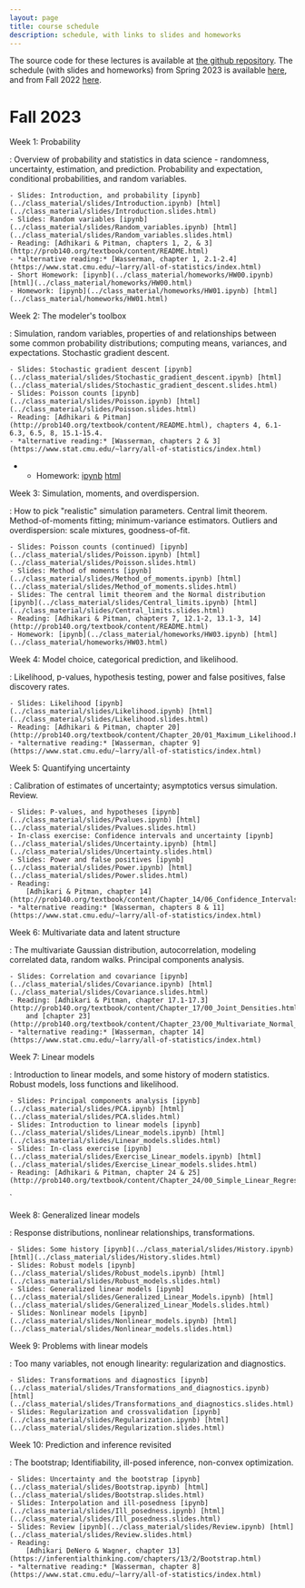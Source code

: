 ```yaml
---
layout: page
title: course schedule
description: schedule, with links to slides and homeworks
---
```


The source code for these lectures is available at
[the github repository](https://github.com/UOdsci/dsci345/).
The schedule (with slides and homeworks) from Spring 2023 is available [here](spring_2023_schedule.html),
and from Fall 2022 [here](fall_2022_schedule.html).

# Fall 2023

Week 1: Probability

: Overview of probability and statistics in data science -
    randomness, uncertainty, estimation, and prediction.
    Probability and expectation, conditional probabilities,
    and random variables.

    - Slides: Introduction, and probability [ipynb](../class_material/slides/Introduction.ipynb) [html](../class_material/slides/Introduction.slides.html)
    - Slides: Random variables [ipynb](../class_material/slides/Random_variables.ipynb) [html](../class_material/slides/Random_variables.slides.html)
    - Reading: [Adhikari & Pitman, chapters 1, 2, & 3](http://prob140.org/textbook/content/README.html)
    - *alternative reading:* [Wasserman, chapter 1, 2.1-2.4](https://www.stat.cmu.edu/~larry/all-of-statistics/index.html)
    - Short Homework: [ipynb](../class_material/homeworks/HW00.ipynb) [html](../class_material/homeworks/HW00.html)
    - Homework: [ipynb](../class_material/homeworks/HW01.ipynb) [html](../class_material/homeworks/HW01.html)

Week 2: The modeler's toolbox

: Simulation, random variables, properties of and relationships between
    some common probability distributions; computing means,
    variances, and expectations. Stochastic gradient descent.

    - Slides: Stochastic gradient descent [ipynb](../class_material/slides/Stochastic_gradient_descent.ipynb) [html](../class_material/slides/Stochastic_gradient_descent.slides.html)
    - Slides: Poisson counts [ipynb](../class_material/slides/Poisson.ipynb) [html](../class_material/slides/Poisson.slides.html)
    - Reading: [Adhikari & Pitman](http://prob140.org/textbook/content/README.html), chapters 4, 6.1-6.3, 6.5, 8, 15.1-15.4.
    - *alternative reading:* [Wasserman, chapters 2 & 3](https://www.stat.cmu.edu/~larry/all-of-statistics/index.html)
-    - Homework: [ipynb](../class_material/homeworks/HW02.ipynb) [html](../class_material/homeworks/HW02.html)


Week 3: Simulation, moments, and overdispersion.

: How to pick "realistic" simulation parameters.
    Central limit theorem.
    Method-of-moments fitting; minimum-variance estimators.
    Outliers and overdispersion: scale mixtures, goodness-of-fit.

    - Slides: Poisson counts (continued) [ipynb](../class_material/slides/Poisson.ipynb) [html](../class_material/slides/Poisson.slides.html)
    - Slides: Method of moments [ipynb](../class_material/slides/Method_of_moments.ipynb) [html](../class_material/slides/Method_of_moments.slides.html)
    - Slides: The central limit theorem and the Normal distribution [ipynb](../class_material/slides/Central_limits.ipynb) [html](../class_material/slides/Central_limits.slides.html)
    - Reading: [Adhikari & Pitman, chapters 7, 12.1-2, 13.1-3, 14](http://prob140.org/textbook/content/README.html)
    - Homework: [ipynb](../class_material/homeworks/HW03.ipynb) [html](../class_material/homeworks/HW03.html)


Week 4: Model choice, categorical prediction, and likelihood.

: Likelihood, p-values, hypothesis testing, power and false positives,
    false discovery rates.

    - Slides: Likelihood [ipynb](../class_material/slides/Likelihood.ipynb) [html](../class_material/slides/Likelihood.slides.html)
    - Reading: [Adhikari & Pitman, chapter 20](http://prob140.org/textbook/content/Chapter_20/01_Maximum_Likelihood.html)
    - *alternative reading:* [Wasserman, chapter 9](https://www.stat.cmu.edu/~larry/all-of-statistics/index.html)
<!--    - Homework: [ipynb](../class_material/homeworks/HW04.ipynb) [html](../class_material/homeworks/HW04.html)
-->

Week 5: Quantifying uncertainty

: Calibration of estimates of uncertainty;
    asymptotics versus simulation. Review.

    - Slides: P-values, and hypotheses [ipynb](../class_material/slides/Pvalues.ipynb) [html](../class_material/slides/Pvalues.slides.html)
    - In-class exercise: Confidence intervals and uncertainty [ipynb](../class_material/slides/Uncertainty.ipynb) [html](../class_material/slides/Uncertainty.slides.html)
    - Slides: Power and false positives [ipynb](../class_material/slides/Power.ipynb) [html](../class_material/slides/Power.slides.html)
    - Reading:
        [Adhikari & Pitman, chapter 14](http://prob140.org/textbook/content/Chapter_14/06_Confidence_Intervals.html);
    - *alternative reading:* [Wasserman, chapters 8 & 11](https://www.stat.cmu.edu/~larry/all-of-statistics/index.html)
<!--    - Homework: [ipynb](../class_material/homeworks/HW05.ipynb) [html](../class_material/homeworks/HW05.html)
-->

<!--
    - Slides: Review [ipynb](../class_material/slides/Week_05_Review.ipynb) [html](../class_material/slides/Week_05_Review.slides.html)
-->

<!--
        [Adhikari & Pitman, chapter 20](http://prob140.org/textbook/content/Chapter_20/03_Prior_and_Posterior.html)
-->

Week 6: Multivariate data and latent structure

: The multivariate Gaussian distribution, autocorrelation, modeling correlated data,
    random walks. Principal components analysis.

    - Slides: Correlation and covariance [ipynb](../class_material/slides/Covariance.ipynb) [html](../class_material/slides/Covariance.slides.html)
    - Reading: [Adhikari & Pitman, chapter 17.1-17.3](http://prob140.org/textbook/content/Chapter_17/00_Joint_Densities.html)
        and [chapter 23](http://prob140.org/textbook/content/Chapter_23/00_Multivariate_Normal_RVs.html)
    - *alternative reading:* [Wasserman, chapter 14](https://www.stat.cmu.edu/~larry/all-of-statistics/index.html)
<!--    - Homework: [ipynb](../class_material/homeworks/HW06.ipynb) [html](../class_material/homeworks/HW06.html)
-->

Week 7: Linear models

: Introduction to linear models, and some history of modern statistics.
    Robust models, loss functions and likelihood.

    - Slides: Principal components analysis [ipynb](../class_material/slides/PCA.ipynb) [html](../class_material/slides/PCA.slides.html)
    - Slides: Introduction to linear models [ipynb](../class_material/slides/Linear_models.ipynb) [html](../class_material/slides/Linear_models.slides.html)
    - Slides: In-class exercise [ipynb](../class_material/slides/Exercise_Linear_models.ipynb) [html](../class_material/slides/Exercise_Linear_models.slides.html)
    - Reading: [Adhikari & Pitman, chapter 24 & 25](http://prob140.org/textbook/content/Chapter_24/00_Simple_Linear_Regression.html)
<!--    - Homework: [ipynb](../class_material/homeworks/HW07.ipynb) [html](../class_material/homeworks/HW07.html)
-->`

Week 8: Generalized linear models

: Response distributions, nonlinear relationships, transformations. <!-- Mixed models. -->

    - Slides: Some history [ipynb](../class_material/slides/History.ipynb) [html](../class_material/slides/History.slides.html)
    - Slides: Robust models [ipynb](../class_material/slides/Robust_models.ipynb) [html](../class_material/slides/Robust_models.slides.html)
    - Slides: Generalized linear models [ipynb](../class_material/slides/Generalized_Linear_Models.ipynb) [html](../class_material/slides/Generalized_Linear_Models.slides.html)
    - Slides: Nonlinear models [ipynb](../class_material/slides/Nonlinear_models.ipynb) [html](../class_material/slides/Nonlinear_models.slides.html)
<!--
- Homework: [ipynb](../class_material/homeworks/HW08.ipynb) [html](../class_material/homeworks/HW08.html)
-->

Week 9: Problems with linear models

: Too many variables, not enough linearity: regularization and diagnostics.

    - Slides: Transformations and diagnostics [ipynb](../class_material/slides/Transformations_and_diagnostics.ipynb) [html](../class_material/slides/Transformations_and_diagnostics.slides.html)
    - Slides: Regularization and crossvalidation [ipynb](../class_material/slides/Regularization.ipynb) [html](../class_material/slides/Regularization.slides.html)
<!--
- Homework: [ipynb](../class_material/homeworks/HW09.ipynb) [html](../class_material/homeworks/HW09.html)
-->

Week 10: Prediction and inference revisited

: The bootstrap; Identifiability, ill-posed inference, non-convex optimization.

    - Slides: Uncertainty and the bootstrap [ipynb](../class_material/slides/Bootstrap.ipynb) [html](../class_material/slides/Bootstrap.slides.html)
    - Slides: Interpolation and ill-posedness [ipynb](../class_material/slides/Ill_posedness.ipynb) [html](../class_material/slides/Ill_posedness.slides.html)
    - Slides: Review [ipynb](../class_material/slides/Review.ipynb) [html](../class_material/slides/Review.slides.html)
    - Reading: 
        [Adhikari DeNero & Wagner, chapter 13](https://inferentialthinking.com/chapters/13/2/Bootstrap.html)
    - *alternative reading:* [Wasserman, chapter 8](https://www.stat.cmu.edu/~larry/all-of-statistics/index.html)
<!--    - Final: [ipynb](../class_material/homeworks/HW10.ipynb) [html](../class_material/homeworks/HW10.html) -->
